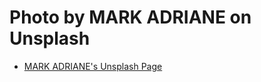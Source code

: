 # Photo by MARK ADRIANE on Unsplash
* [MARK ADRIANE's Unsplash Page](https://unsplash.com/@markadriane?utm_medium=referral&utm_campaign=photographer-credit&utm_content=creditBadge)
